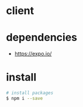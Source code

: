 client
===

# dependencies

* https://expo.io/

# install

```sh
# install packages
$ npm i --save
```
